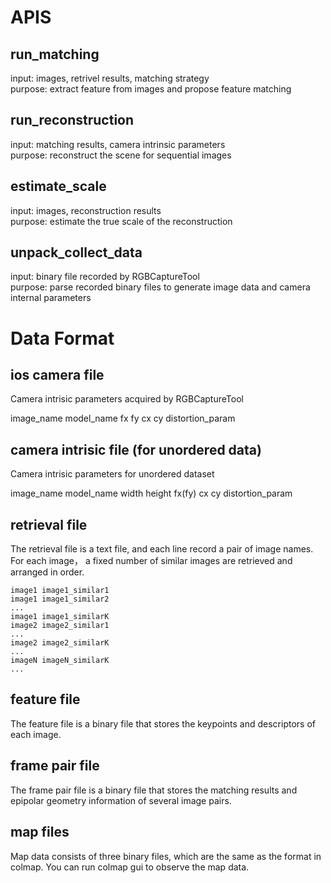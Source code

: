 # APIS
## run_matching
input: images, retrivel results, matching strategy\
purpose: extract feature from images and propose feature matching

## run_reconstruction
input: matching results, camera intrinsic parameters \
purpose: reconstruct the scene for sequential images

## estimate_scale
input: images, reconstruction results\
purpose: estimate the true scale of the reconstruction

## unpack_collect_data
input: binary file recorded by RGBCaptureTool \
purpose: parse recorded binary files to generate image data and camera internal parameters

# Data Format

## ios camera file
Camera intrisic parameters acquired by RGBCaptureTool

image_name model_name fx fy cx cy distortion_param

## camera intrisic file (for unordered data)
Camera intrisic parameters for unordered dataset

image_name model_name width height fx(fy) cx cy distortion_param

## retrieval file
The retrieval file is a text file, and each line record a pair of image names.
For each image， a fixed number of similar images are retrieved and arranged in order.
```
image1 image1_similar1
image1 image1_similar2
...
image1 image1_similarK
image2 image2_similar1
...
image2 image2_similarK
...
imageN imageN_similarK
...
```
## feature file
The feature file is a binary file that stores the keypoints and descriptors of each image.


## frame pair file
The frame pair file is a binary file that stores the matching results and epipolar geometry information of several image pairs.

## map files
Map data consists of three binary files, which are the same as the format in colmap. You can run colmap gui to observe the map data.
